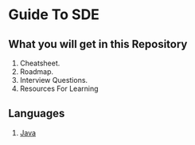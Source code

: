 # Guide To SDE
<!-- Short information about repo remaining to be added -->

<!-- About Repository -->
## What you will get in this Repository

1. Cheatsheet.
2. Roadmap.
3. Interview Questions.
4. Resources For Learning

<!-- Languages section -->
## Languages

1. [Java](./Language/Java.md)
